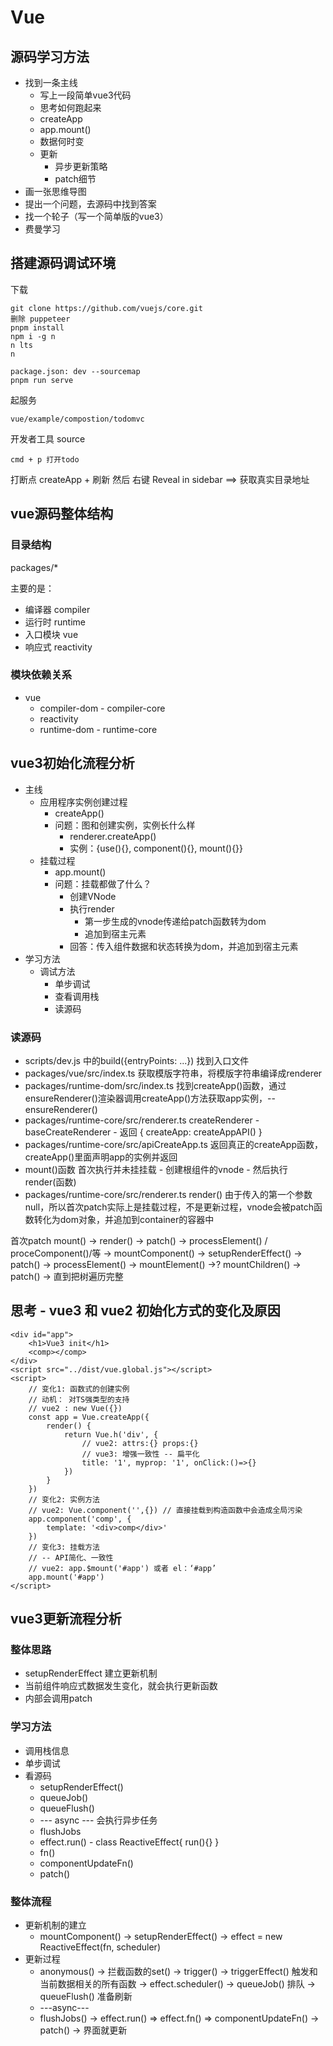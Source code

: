 # Vue

## 源码学习方法
- 找到一条主线
    - 写上一段简单vue3代码
    - 思考如何跑起来
    - createApp
    - app.mount()
    - 数据何时变
    - 更新
        - 异步更新策略
        - patch细节
- 画一张思维导图
- 提出一个问题，去源码中找到答案
- 找一个轮子（写一个简单版的vue3）
- 费曼学习

## 搭建源码调试环境
下载
```
git clone https://github.com/vuejs/core.git
删除 puppeteer
pnpm install
npm i -g n
n lts
n

package.json: dev --sourcemap
pnpm run serve
```
起服务
```
vue/example/compostion/todomvc
```
开发者工具 source
```
cmd + p 打开todo
```
打断点 createApp + 刷新
然后 右键 Reveal in sidebar ==> 获取真实目录地址

## vue源码整体结构
### 目录结构
packages/*

主要的是：
- 编译器 compiler
- 运行时 runtime
- 入口模块 vue
- 响应式 reactivity
### 模块依赖关系
- vue
    - compiler-dom - compiler-core
    - reactivity
    - runtime-dom - runtime-core
## vue3初始化流程分析
- 主线
    - 应用程序实例创建过程 
        - createApp()
        - 问题：图和创建实例，实例长什么样 
            - renderer.createApp()
            - 实例：{use(){}, component(){}, mount(){}}
    - 挂载过程
        - app.mount()
        - 问题：挂载都做了什么？
            - 创建VNode
            - 执行render
                - 第一步生成的vnode传递给patch函数转为dom
                - 追加到宿主元素
            - 回答：传入组件数据和状态转换为dom，并追加到宿主元素
- 学习方法
    - 调试方法
        - 单步调试
        - 查看调用栈
        - 读源码

### 读源码

- scripts/dev.js 中的build({entryPoints: ...}) 找到入口文件
- packages/vue/src/index.ts 获取模版字符串，将模版字符串编译成renderer
- packages/runtime-dom/src/index.ts 找到createApp()函数，通过ensureRenderer()渲染器调用createApp()方法获取app实例，-- ensureRenderer()
- packages/runtime-core/src/renderer.ts createRenderer - baseCreateRenderer - 返回 { createApp: createAppAPI() }
- packages/runtime-core/src/apiCreateApp.ts 返回真正的createApp函数，createApp()里面声明app的实例并返回
- mount()函数 首次执行并未挂挂载 - 创建根组件的vnode - 然后执行render(函数)
- packages/runtime-core/src/renderer.ts render() 由于传入的第一个参数null，所以首次patch实际上是挂载过程，不是更新过程，vnode会被patch函数转化为dom对象，并追加到container的容器中

首次patch
mount() -> render() -> patch() -> processElement() / proceComponent()/等 -> mountComponent() -> setupRenderEffect() -> patch() -> processElement() -> mountElement() ->? mountChildren() -> patch() -> 直到把树遍历完整

## 思考 - vue3 和 vue2 初始化方式的变化及原因
```
<div id="app">
    <h1>Vue3 init</h1>
    <comp></comp>
</div>
<script src="../dist/vue.global.js"></script>
<script>
    // 变化1: 函数式的创建实例
    // 动机： 对TS强类型的支持
    // vue2 : new Vue({})
    const app = Vue.createApp({
        render() {
            return Vue.h('div', {
                // vue2: attrs:{} props:{} 
                // vue3: 增强一致性 -- 扁平化
                title: '1', myprop: '1', onClick:()=>{}
            })
        }
    })
    // 变化2: 实例方法
    // vue2: Vue.component('',{}) // 直接挂载到构造函数中会造成全局污染
    app.component('comp', {
        template: '<div>comp</div>'
    })
    // 变化3: 挂载方法 
    // -- API简化、一致性
    // vue2: app.$mount('#app') 或者 el：‘#app’
    app.mount('#app')
</script>
```
## vue3更新流程分析
### 整体思路
- setupRenderEffect 建立更新机制
- 当前组件响应式数据发生变化，就会执行更新函数
- 内部会调用patch
### 学习方法
- 调用栈信息
- 单步调试
- 看源码
    - setupRenderEffect()
    - queueJob()
    - queueFlush()
    - --- async --- 会执行异步任务
    - flushJobs
    - effect.run() - class ReactiveEffect{ run(){} }
    - fn()
    - componentUpdateFn()
    - patch()
### 整体流程
- 更新机制的建立
    - mountComponent() -> setupRenderEffect() -> effect = new ReactiveEffect(fn, scheduler)
- 更新过程
    - anonymous() -> 拦截函数的set() -> trigger() -> triggerEffect() 触发和当前数据相关的所有函数 -> effect.scheduler() -> queueJob() 排队 -> queueFlush() 准备刷新
    - ---async---
    - flushJobs() -> effect.run() => effect.fn() => componentUpdateFn() -> patch() -> 界面就更新
